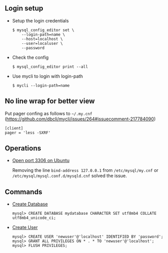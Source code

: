## Login setup

- Setup the login credentials

    ```
    $ mysql_config_editor set \
        --login-path=name \
        --host=localhost \
        --user=localuser \
        --password
    ```

- Check the config

    `$ mysql_config_editor print --all`

- Use mycli to login with login-path

    `$ mycli --login-path=name`

## No line wrap for better view

Put pager confing as follows to `~/.my.cnf` (https://github.com/dbcli/mycli/issues/264#issuecomment-217784090)

```
[client]
pager = 'less -SXRF'
```

## Operations

- [Open port 3306 on Ubuntu](https://askubuntu.com/a/272435)

    Removing the line `bind-address 127.0.0.1` from `/etc/mysql/my.cnf` or `/etc/mysql/mysql.conf.d/mysqld.cnf` solved the issue.


## Commands

- [Create Database](https://dba.stackexchange.com/a/76789)

    ```
    mysql> CREATE DATABASE mydatabase CHARACTER SET utf8mb4 COLLATE utf8mb4_unicode_ci;
    ```

- [Create User](https://www.digitalocean.com/community/tutorials/how-to-create-a-new-user-and-grant-permissions-in-mysql)

    ```
    mysql> CREATE USER 'newuser'@'localhost' IDENTIFIED BY 'password';
    mysql> GRANT ALL PRIVILEGES ON * . * TO 'newuser'@'localhost';
    mysql> FLUSH PRIVILEGES;
    ```

